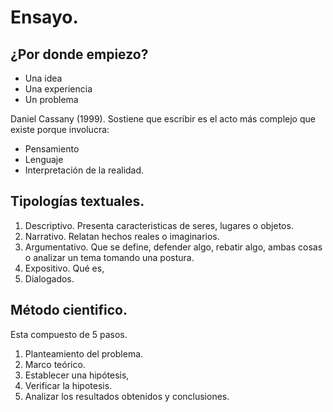 # Ensayo.

## ¿Por donde empiezo?

- Una idea
- Una experiencia
- Un problema 


Daniel Cassany (1999). Sostiene que escribir es el acto más complejo que existe porque involucra:

- Pensamiento
- Lenguaje
- Interpretación de la realidad. 


## Tipologías textuales.

1. Descriptivo. Presenta caracteristicas de seres, lugares o objetos.
2. Narrativo. Relatan hechos reales o imaginarios.
3. Argumentativo. Que se define, defender algo, rebatir algo, ambas cosas o analizar un tema tomando una postura.
4. Expositivo. Qué es,
5. Dialogados. 

## Método cientifico.

Esta compuesto de 5 pasos.
1. Planteamiento del problema.
2. Marco teórico.
3. Establecer una hipótesis,
4. Verificar la hipotesis.
5. Analizar los resultados obtenidos y conclusiones.